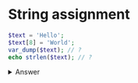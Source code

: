 # String assignment

```php
$text = 'Hello';
$text[8] = 'World';
var_dump($text); // ?
echo strlen($text); // ?
```
<details><summary>Answer</summary>
<pre>
var_dump($text); // "Hello   W", Warning: Only the first byte will be assigned to the string offset
echo strlen($text); // 9
</pre>
</details>
